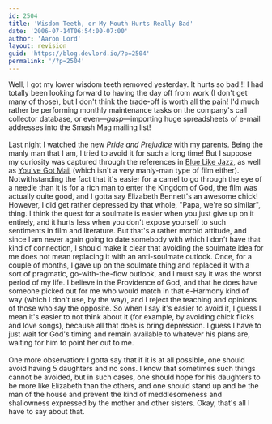 ```yaml
---
id: 2504
title: 'Wisdom Teeth, or My Mouth Hurts Really Bad'
date: '2006-07-14T06:54:00-07:00'
author: 'Aaron Lord'
layout: revision
guid: 'https://blog.devlord.io/?p=2504'
permalink: '/?p=2504'
---
```


Well, I got my lower wisdom teeth removed yesterday.  It hurts so bad!!!  I had totally been looking forward to having the day off from work (I don't get many of those), but I don't think the trade-off is worth all the pain!  I'd much rather be performing monthly maintenance tasks on the company's call collector database, or even—*gasp*—importing huge spreadsheets of e-mail addresses into the Smash Mag mailing list!<br /><br />Last night I watched the new <i>Pride and Prejudice</i> with my parents.  Being the manly man that I am, I tried to avoid it for such a long time!  But I suppose my curiosity was captured through the references in <a href="http://www.amazon.com/exec/obidos/ASIN/0785263705/lbmusic" target="_blank" rel="noopener">Blue Like Jazz</a>, as well as <a href="http://www.amazon.com/exec/obidos/ASIN/6305368171/lbmusic" target="_blank" rel="noopener">You've Got Mail</a> (which isn't a very manly-man type of film either).  Notwithstanding the fact that it's easier for a camel to go through the eye of a needle than it is for a rich man to enter the Kingdom of God, the film was actually quite good, and I gotta say Elizabeth Bennett's an awesome chick!  However, I did get rather depressed by that whole, "Papa, we're so similar", thing.  I think the quest for a soulmate is easier when you just give up on it entirely, and it hurts less when you don't expose yourself to such sentiments in film and literature.  But that's a rather morbid attitude, and since I am never again going to date somebody with which I don't have that kind of connection, I should make it clear that avoiding the soulmate idea for me does not mean replacing it with an anti-soulmate outlook.  Once, for a couple of months, I gave up on the soulmate thing and replaced it with a sort of pragmatic, go-with-the-flow outlook, and I must say it was the worst period of my life.  I believe in the Providence of God, and that he does have someone picked out for me who would match in that e-Harmony kind of way (which I don't use, by the way), and I reject the teaching and opinions of those who say the opposite.   So when I say it's easier to avoid it, I guess I mean it's easier to not think about it (for example, by avoiding chick flicks and love songs), because all that does is bring depression.  I guess I have to just wait for God's timing and remain available to whatever his plans are, waiting for him to point her out to me.<br /><br />One more observation: I gotta say that if it is at all possible, one should avoid having 5 daughters and no sons.  I know that sometimes such things cannot be avoided, but in such cases, one should hope for his daughters to be more like Elizabeth than the others, and one should stand up and be the man of the house and prevent the kind of meddlesomeness and shallowness expressed by the mother and other sisters.  Okay, that's all I have to say about that.